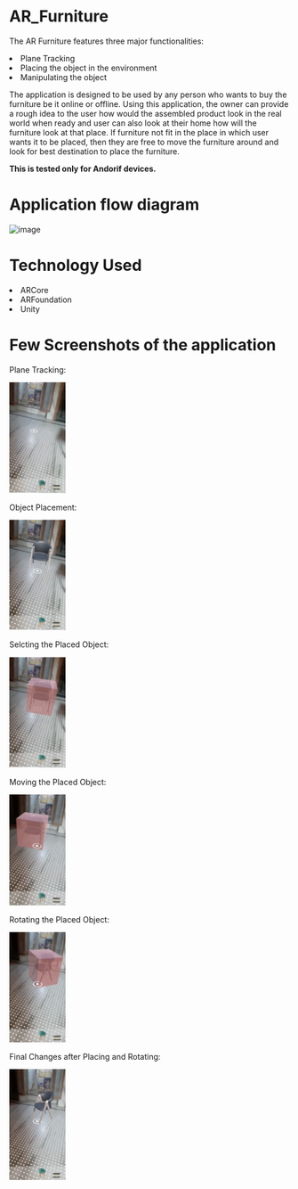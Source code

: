 # AR_Furniture
 
The AR Furniture features three major functionalities: 
<li>
 Plane Tracking <li>
 Placing the object in the environment <li>
 Manipulating the object
  
The application is designed to be used by any person who wants to buy the furniture be it online or offline. Using this application, the owner can provide a rough idea to the user how would the assembled product look in the real world when ready and user can also look at their home how will the furniture look at that place.
If furniture not fit in the place in which user wants it to be placed, then they are free to move the furniture around and look for best destination to place the furniture. 
 
**This is tested only for Andorif devices.**
  

  # Application flow diagram
 

<img width="434" alt="image" src="https://user-images.githubusercontent.com/56734217/132810973-110309fe-175e-41b6-86fe-1546c199abb9.png">
  

# Technology Used
<li>
ARCore <li>
ARFoundation <li>
Unity
 
<br>

# Few Screenshots of the application

Plane Tracking:

<img src = "Images/Screen Shot 2022-04-11 at 4.07.06 PM.png" width = "20%">  

<br>

Object Placement:

<img src = "Images/Screen Shot 2022-04-11 at 4.07.12 PM.png" width = "20%">

<br>

Selcting the Placed Object:

<img src = "Images/Screen Shot 2022-04-11 at 4.07.22 PM.png" width = "20%">

<br>

Moving the Placed Object:

<img src = "Images/Screen Shot 2022-04-11 at 4.07.27 PM.png" width = "20%">

<br>

Rotating the Placed Object:

<img src = "Images/Screen Shot 2022-04-11 at 4.07.40 PM.png" width = "20%">

<br>

Final Changes after Placing and Rotating:

<img src = "Images/Screen Shot 2022-04-11 at 4.07.45 PM.png" width = "20%"> 
 
